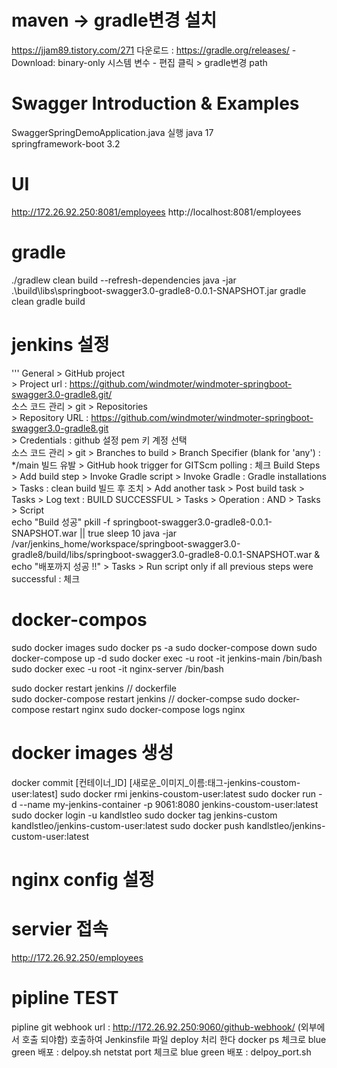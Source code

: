 # maven -> gradle변경 설치
https://jjam89.tistory.com/271
다운로드 : https://gradle.org/releases/
    - Download: binary-only
시스템 변수 - 편집 클릭 > gradle변경 path

# Swagger Introduction & Examples
SwaggerSpringDemoApplication.java 실행
java 17  
springframework-boot 3.2


# UI
http://172.26.92.250:8081/employees
http://localhost:8081/employees


# gradle
./gradlew clean build --refresh-dependencies
java -jar .\build\libs\springboot-swagger3.0-gradle8-0.0.1-SNAPSHOT.jar
gradle clean
gradle build 

# jenkins 설정
'''
General > GitHub project  
    > Project url : https://github.com/windmoter/windmoter-springboot-swagger3.0-gradle8.git/  
소스 코드 관리 > git > Repositories  
    > Repository URL : https://github.com/windmoter/windmoter-springboot-swagger3.0-gradle8.git  
    > Credentials : github 설정 pem 키 계정 선택  
소스 코드 관리 > git > Branches to build
    > Branch Specifier (blank for 'any') : */main
빌드 유발 >  GitHub hook trigger for GITScm polling : 체크
Build Steps > Add build step  > Invoke Gradle script
    > Invoke Gradle : Gradle installations
    > Tasks : clean build
빌드 후 조치 >  Add another task > Post build task
    > Tasks > Log text : BUILD SUCCESSFUL
    > Tasks > Operation : AND
    > Tasks > Script  
        echo "Build 성공"
        pkill -f  springboot-swagger3.0-gradle8-0.0.1-SNAPSHOT.war || true
        sleep 10
        java -jar /var/jenkins_home/workspace/springboot-swagger3.0-gradle8/build/libs/springboot-swagger3.0-gradle8-0.0.1-SNAPSHOT.war & 
        echo "배포까지 성공 !!"
    > Tasks > Run script only if all previous steps were successful :  체크

# docker-compos
sudo docker images
sudo docker ps -a
sudo docker-compose down
sudo docker-compose up -d
sudo docker exec -u root -it jenkins-main /bin/bash
sudo docker exec -u root -it nginx-server /bin/bash

sudo docker restart jenkins // dockerfile  
sudo docker-compose restart jenkins // docker-compse
sudo docker-compose restart nginx
 sudo docker-compose logs nginx

# docker images 생성
docker commit [컨테이너_ID] [새로운_이미지_이름:태그-jenkins-coustom-user:latest]
sudo docker rmi jenkins-coustom-user:latest
sudo docker run -d --name my-jenkins-container -p 9061:8080 jenkins-coustom-user:latest
sudo docker login -u kandlstleo
sudo docker tag jenkins-custom kandlstleo/jenkins-custom-user:latest
sudo docker push kandlstleo/jenkins-custom-user:latest
 
# nginx config 설정


# servier  접속
http://172.26.92.250/employees


# pipline TEST
pipline git webhook url  : http://172.26.92.250:9060/github-webhook/ (외부에서 호출 되야함) 호출하여 Jenkinsfile 파일 deploy 처리 한다
docker ps 체크로 blue green 배포  :  delpoy.sh
netstat port 체크로 blue green 배포  :  delpoy_port.sh

